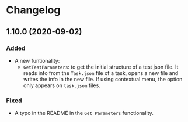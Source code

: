 # Changelog

## 1.10.0 (2020-09-02)

### Added

- A new funtionality:
  - `GetTestParameters`: to get the initial structure of a test json file. It reads info from the `Task.json` file of a task, opens a new file and writes the info in the new file. If using contextual menu, the option only appears on `task.json` files.

### Fixed

- A typo in the README in the `Get Parameters` functionality.
